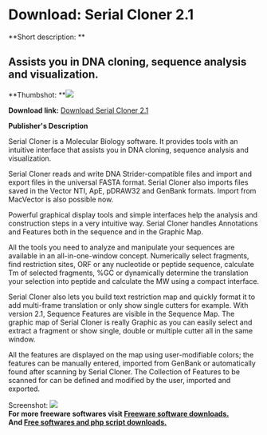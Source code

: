 # Download: Serial Cloner 2.1

**Short description: **

## Assists you in DNA cloning, sequence analysis and visualization.

  
**Thumbshot: **![](http://www.freewarefiles.com/screenshot/serialcloner_md.jpg)   
  
**Download link:** [Download Serial Cloner 2.1](http://freesoftwares.boysofts.com/Serial-Cloner_program_57341.html)  
  

**Publisher's Description**  
  

Serial Cloner is a Molecular Biology software. It provides tools with an
intuitive interface that assists you in DNA cloning, sequence analysis and
visualization.

Serial Cloner reads and write DNA Strider-compatible files and import and
export files in the universal FASTA format. Serial Cloner also imports files
saved in the Vector NTI, ApE, pDRAW32 and GenBank formats. Import from
MacVector is also possible now.

Powerful graphical display tools and simple interfaces help the analysis and
construction steps in a very intuitive way. Serial Cloner handles Annotations
and Features both in the sequence and in the Graphic Map.

All the tools you need to analyze and manipulate your sequences are available
in an all-in-one-window concept. Numerically select fragments, find
restriction sites, ORF or any nucleotide or peptide sequence, calculate Tm of
selected fragments, %GC or dynamically determine the translation your
selection into peptide and calculate the MW using a compact interface.

Serial Cloner also lets you build text restriction map and quickly format it
to add multi-frame translation or only show single cutters for example. With
version 2.1, Sequence Features are visible in the Sequence Map. The graphic
map of Serial Cloner is really Graphic as you can easily select and extract a
fragment or show single, double or multiple cutter all in the same window.

All the features are displayed on the map using user-modifiable colors; the
features can be manually entered, imported from GenBank or automatically found
after scanning by Serial Cloner. The Collection of Features to be scanned for
can be defined and modified by the user, imported and exported.

  
  
Screenshot: ![](http://www.freewarefiles.com/screenshot/serialcloner.jpg)  
**For more freeware softwares visit [Freeware software downloads.](http://freesoftwares.boysofts.com/)**   
**And [Free softwares and php script downloads.](http://www.boysofts.com/)**

